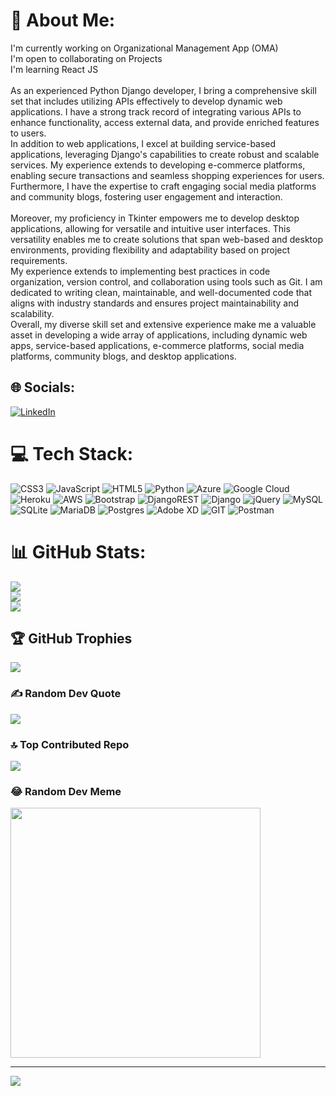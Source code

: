 # 💫 About Me:
I'm currently working on Organizational Management App (OMA)<br>I'm open to collaborating on Projects<br>I'm learning React JS<br><br>As an experienced Python Django developer, I bring a comprehensive skill set that includes utilizing APIs effectively to develop dynamic web applications. I have a strong track record of integrating various APIs to enhance functionality, access external data, and provide enriched features to users.<br>In addition to web applications, I excel at building service-based applications, leveraging Django's capabilities to create robust and scalable services. My experience extends to developing e-commerce platforms, enabling secure transactions and seamless shopping experiences for users. Furthermore, I have the expertise to craft engaging social media platforms and community blogs, fostering user engagement and interaction.<br><br>Moreover, my proficiency in Tkinter empowers me to develop desktop applications, allowing for versatile and intuitive user interfaces. This versatility enables me to create solutions that span web-based and desktop environments, providing flexibility and adaptability based on project requirements.<br>My experience extends to implementing best practices in code organization, version control, and collaboration using tools such as Git. I am dedicated to writing clean, maintainable, and well-documented code that aligns with industry standards and ensures project maintainability and scalability.<br>Overall, my diverse skill set and extensive experience make me a valuable asset in developing a wide array of applications, including dynamic web apps, service-based applications, e-commerce platforms, social media platforms, community blogs, and desktop applications.


## 🌐 Socials:
[![LinkedIn](https://img.shields.io/badge/LinkedIn-%230077B5.svg?logo=linkedin&logoColor=white)](https://linkedin.com/in/alexander-cyril-59565b1a0) 

# 💻 Tech Stack:
![CSS3](https://img.shields.io/badge/css3-%231572B6.svg?style=for-the-badge&logo=css3&logoColor=white) ![JavaScript](https://img.shields.io/badge/javascript-%23323330.svg?style=for-the-badge&logo=javascript&logoColor=%23F7DF1E) ![HTML5](https://img.shields.io/badge/html5-%23E34F26.svg?style=for-the-badge&logo=html5&logoColor=white) ![Python](https://img.shields.io/badge/python-3670A0?style=for-the-badge&logo=python&logoColor=ffdd54) ![Azure](https://img.shields.io/badge/azure-%230072C6.svg?style=for-the-badge&logo=microsoftazure&logoColor=white) ![Google Cloud](https://img.shields.io/badge/GoogleCloud-%234285F4.svg?style=for-the-badge&logo=google-cloud&logoColor=white) ![Heroku](https://img.shields.io/badge/heroku-%23430098.svg?style=for-the-badge&logo=heroku&logoColor=white) ![AWS](https://img.shields.io/badge/AWS-%23FF9900.svg?style=for-the-badge&logo=amazon-aws&logoColor=white) ![Bootstrap](https://img.shields.io/badge/bootstrap-%238511FA.svg?style=for-the-badge&logo=bootstrap&logoColor=white) ![DjangoREST](https://img.shields.io/badge/DJANGO-REST-ff1709?style=for-the-badge&logo=django&logoColor=white&color=ff1709&labelColor=gray) ![Django](https://img.shields.io/badge/django-%23092E20.svg?style=for-the-badge&logo=django&logoColor=white) ![jQuery](https://img.shields.io/badge/jquery-%230769AD.svg?style=for-the-badge&logo=jquery&logoColor=white) ![MySQL](https://img.shields.io/badge/mysql-%2300000f.svg?style=for-the-badge&logo=mysql&logoColor=white) ![SQLite](https://img.shields.io/badge/sqlite-%2307405e.svg?style=for-the-badge&logo=sqlite&logoColor=white) ![MariaDB](https://img.shields.io/badge/MariaDB-003545?style=for-the-badge&logo=mariadb&logoColor=white) ![Postgres](https://img.shields.io/badge/postgres-%23316192.svg?style=for-the-badge&logo=postgresql&logoColor=white) ![Adobe XD](https://img.shields.io/badge/Adobe%20XD-470137?style=for-the-badge&logo=Adobe%20XD&logoColor=#FF61F6) ![GIT](https://img.shields.io/badge/Git-fc6d26?style=for-the-badge&logo=git&logoColor=white) ![Postman](https://img.shields.io/badge/Postman-FF6C37?style=for-the-badge&logo=postman&logoColor=white)
# 📊 GitHub Stats:
![](https://github-readme-stats.vercel.app/api?username=sancy1&theme=radical&hide_border=false&include_all_commits=false&count_private=true)<br/>
![](https://github-readme-streak-stats.herokuapp.com/?user=sancy1&theme=radical&hide_border=false)<br/>
![](https://github-readme-stats.vercel.app/api/top-langs/?username=sancy1&theme=radical&hide_border=false&include_all_commits=false&count_private=true&layout=compact)

## 🏆 GitHub Trophies
![](https://github-profile-trophy.vercel.app/?username=sancy1&theme=radical&no-frame=false&no-bg=true&margin-w=4)

### ✍️ Random Dev Quote
![](https://quotes-github-readme.vercel.app/api?type=horizontal&theme=radical)

### 🔝 Top Contributed Repo
![](https://github-contributor-stats.vercel.app/api?username=sancy1&limit=5&theme=dracula&combine_all_yearly_contributions=true)

### 😂 Random Dev Meme
<img src='https://randommeme-five.vercel.app/' style="height: 400px;"/>

---
[![](https://visitcount.itsvg.in/api?id=sancy1&icon=0&color=0)](https://visitcount.itsvg.in)

<!-- Proudly created with GPRM ( https://gprm.itsvg.in ) -->
